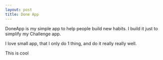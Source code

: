 ```yaml
---
layout: post
title: Done App
---
```

DoneApp is my simple app to help people build new habits. I build it just to simplify my Challenge app.

  
I love small app, that I only do 1 thing, and do it really really well.

  
This is cool